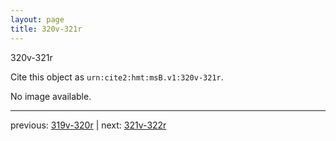 ```yaml
---
layout: page
title: 320v-321r
---
```


320v-321r

Cite this object as `urn:cite2:hmt:msB.v1:320v-321r`.

No image available. 



---

previous: [319v-320r](../319v-320r/) | next: [321v-322r](../321v-322r/)